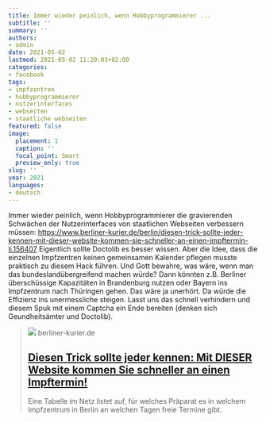 ```yaml
---
title: Immer wieder peinlich, wenn Hobbyprogrammierer ...
subtitle: ''
summary: ''
authors:
- admin
date: 2021-05-02
lastmod: 2021-05-02 11:20:03+02:00
categories:
- facebook
tags:
- impfzentren
- hobbyprogrammierer
- nutzerinterfaces
- webseiten
- staatliche webseiten
featured: false
image:
  placement: 1
  caption: ''
  focal_point: Smart
  preview_only: true
slug: ''
year: 2021
languages:
- deutsch
---
```


Immer wieder peinlich, wenn Hobbyprogrammierer die gravierenden Schwächen der Nutzerinterfaces von staatlichen Webseiten verbessern müssen:
https://www.berliner-kurier.de/berlin/diesen-trick-sollte-jeder-kennen-mit-dieser-website-kommen-sie-schneller-an-einen-impftermin-li.156407
Eigentlich sollte Doctolib es besser wissen. Aber die Idee, dass die einzelnen Impfzentren keinen gemeinsamen Kalender pflegen musste praktisch zu diesem Hack führen. Und Gott bewahre, was wäre, wenn man das bundeslandübergreifend machen würde? Dann könnten z.B. Berliner überschüssige Kapazitäten in Brandenburg nutzen oder Bayern ins Impfzentrum nach Thüringen gehen. Das wäre ja unerhört. Da würde die Effizienz ins unermessliche steigen. Lasst uns das schnell verhindern und diesem Spuk mit einem Captcha ein Ende bereiten (denken sich Geundheitsämter und Doctolib).
> [![](https://berliner-zeitung.imgix.net/2021/5/1/31622d5d-2fdb-43d3-a264-e130be4858be.jpeg?w=1024&auto=format)](https://www.berliner-kurier.de/berlin/diesen-trick-sollte-jeder-kennen-mit-dieser-website-kommen-sie-schneller-an-einen-impftermin-li.156407)
> berliner-kurier.de
> ## [Diesen Trick sollte jeder kennen: Mit DIESER Website kommen Sie schneller an einen Impftermin!](https://www.berliner-kurier.de/berlin/diesen-trick-sollte-jeder-kennen-mit-dieser-website-kommen-sie-schneller-an-einen-impftermin-li.156407)
>
>Eine Tabelle im Netz listet auf, für welches Präparat es in welchem Impfzentrum in Berlin an welchen Tagen freie Termine gibt.